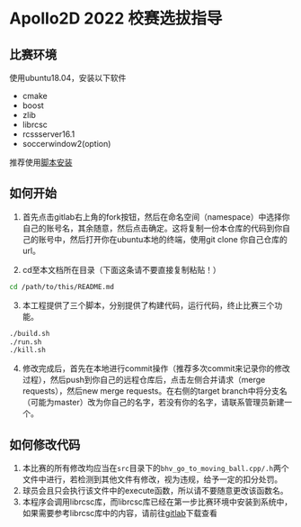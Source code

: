 # Apollo2D 2022 校赛选拔指导

## 比赛环境
使用ubuntu18.04，安装以下软件
- cmake
- boost
- zlib
- librcsc
- rcssserver16.1
- soccerwindow2(option)

推荐使用[脚本安装](https://gitee.com/apollo-2d/Apollo_env_install)

## 如何开始
1. 首先点击gitlab右上角的fork按钮，然后在命名空间（namespace）中选择你自己的账号名，其余随意，然后点击确定。这将复制一份本仓库的代码到你自己的账号中，然后打开你在ubuntu本地的终端，使用git clone 你自己仓库的url。

2. cd至本文档所在目录（下面这条请不要直接复制粘贴！）
```bash
cd /path/to/this/README.md
```

3. 本工程提供了三个脚本，分别提供了构建代码，运行代码，终止比赛三个功能。
```bash
./build.sh
./run.sh
./kill.sh
```

4. 修改完成后，首先在本地进行commit操作（推荐多次commit来记录你的修改过程），然后push到你自己的远程仓库后，点击左侧合并请求（merge requests），然后new merge requests。在右侧的target branch中将分支名（可能为master）改为你自己的名字，若没有你的名字，请联系管理员新建一个。

## 如何修改代码

1. 本比赛的所有修改均应当在`src`目录下的`bhv_go_to_moving_ball.cpp/.h`两个文件中进行，若检测到其他文件有修改，视为违规，给予一定的扣分处罚。
2. 球员会且只会执行该文件中的execute函数，所以请不要随意更改该函数名。
3. 本程序会调用librcsc库，而librcsc库已经在第一步比赛环境中安装到系统中，如果需要参考librcsc库中的内容，请前往[gitlab](https://gitlab.com/Apollo-2d/apollo-material/librcsc-2022)下载查看


